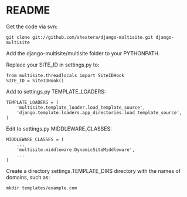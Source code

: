 README
======

Get the code via svn:

    git clone git://github.com/shestera/django-multisite.git django-multisite

Add the django-multisite/multisite folder to your PYTHONPATH.

Replace your SITE_ID in settings.py to:

    from multisite.threadlocals import SiteIDHook
    SITE_ID = SiteIDHook()

Add to settings.py TEMPLATE_LOADERS: 

    TEMPLATE_LOADERS = ( 
        'multisite.template_loader.load_template_source',
        'django.template.loaders.app_directories.load_template_source', 
    ) 

Edit to settings.py MIDDLEWARE_CLASSES:

    MIDDLEWARE_CLASSES = (
        ...
        'multisite.middleware.DynamicSiteMiddleware',
        ...
    )

Create a directory settings.TEMPLATE_DIRS directory with the names of domains, such as:

    mkdir templates/example.com



